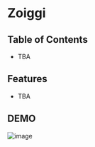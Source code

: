 # Zoiggi

## Table of Contents 
- TBA
## Features
- TBA
## DEMO
![image](https://github.com/user-attachments/assets/96bc8a83-59f2-43bc-8242-66e97bd487f5)

